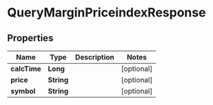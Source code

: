 

# QueryMarginPriceindexResponse


## Properties

| Name | Type | Description | Notes |
|------------ | ------------- | ------------- | -------------|
|**calcTime** | **Long** |  |  [optional] |
|**price** | **String** |  |  [optional] |
|**symbol** | **String** |  |  [optional] |



